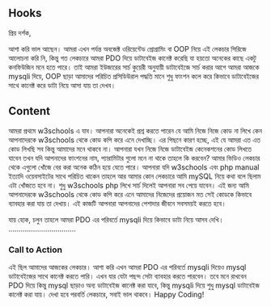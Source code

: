 ## Hooks

প্রিয় দর্শক,

আশা করি ভাল আছেন। আমরা এখন পর্যন্ত অবজেক্ট ওরিয়েন্টেড প্রোগ্রামিং বা OOP নিয়ে এই লেকচার সিরিজে আলোচনা করি নি, কিন্তু গত লেকচারে আমরা PDO দিয়ে ডাটাবেইজ কানেক্ট করেছি যা হয়তো অনেকের কাছে একটু কনফিউজিন মনে হতে পারে। তাই আমরা ইউজারের সার্চ কুয়েরী অনুযায়ী ডাটাবেইজে সার্চ করার আগে আমরা আজকে mysqli দিয়ে, OOP ছাড়া আমাদের পরিচিত প্রসিডিউরাল পদ্ধতি মানে শুধু ফাংশন কলে করে কিভাবে ডাটাবেইজের সাথে কানেক্ট করে ডাটা নিয়ে আসা যায় তা দেখব।

## Content

আমরা প্রথমে w3schools এ যাব। আপনারা অনেকেই প্রশ্ন করতে পারেন যে আমি নিজে নিজে কোড না লিখে কেন আপনাদেরকে w3schools থেকে কোড কপি করে এনে দেখাচ্ছি। এর পিছনে কারণ হচ্ছে, এই যে আমরা এত এত কোড লিখছি সব কিন্তু আমাদের মনে থাকবে না। আপনারা যখন নিজে নিজে ডাটাবেইজ কেনেকশনের কোড লিখতে যাবেন তখন যদি আপনাদের ফাংশনের নাম, প্যারামিটার গুলো মনে না থাকে তাহলে কি করবেন? আমার ভিডিও লেকচার থেকে এগুলো খোঁজে বের করা অনেক কঠিন হয়ে যেতে পারে। আপনারা যদি w3schools এবং php manual ইত্যাদি ওয়েবসাইটের সাথে পরিচিত থাকেন তাহলে আর আমার কোন লেকচারে আমি mySQL নিয়ে কথা বলে ছিলাম এটা খোঁজতে হবে না। শুধু w3schools php লিখে সার্চ দিলেই আপনারা সব পেয়ে যাবেন। এই জন্য আমি আপনাদেরকে w3schools থেকে কোড কপি করে এনে আমাদের নিজেদের প্রয়োজন মত সেই কোডকে কিভাবে ব্যাবহার করা যায় তা দেখায়। এই কাজটি আপনারা আপনাদের পেশাদার জীবনে সবসময়ই করতে হবে।

যায় হোক, চলুন তাহলে আমরা PDO এর পরিবর্তে mysqli দিয়ে কিভাবে ডাটা নিয়ে আসব দেখি।
.................................


### Call to Action
এই ছিল আমাদের আজকের লেকচার। আশা করি এখন আমরা PDO এর পরিবর্তে mysqli দিয়েও mysql ডাটাবেইজের সাথে কানেক্ট করতে পারি। এখন যার যেটা পছন্দ সেটা ব্যাবহার করতে পারবেন। তবে মনে রাখবেন PDO দিয়ে কিন্তু mysql ছাড়াও অন্য ডাটাবেইজ কানেক্ট করা যাবে, কিন্তু mysqli দিয়ে শুধু mysql ডাটাবেইজ কানেক্ট করা যায়। দেখা হবে পরবর্তি লেকচারে, সবাই ভাল থাকবে। Happy Coding!
